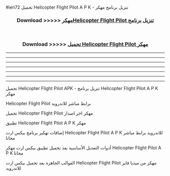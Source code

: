 #ien72 تحميل Helicopter Flight Pilot  A P K - تنزيل برنامج مهكر



<div align="center">
<h3>Download >>>>> <a href="https://runaway1.web.app/?sq=Helicopter Flight Pilot ">مهكرHelicopter Flight Pilot  تنزيل برنامج</a></h3><br>

<h3>Download >>>>> <a href="https://runaway1.web.app/?sq=Helicopter Flight Pilot ">تحميل Helicopter Flight Pilot  مهكر</a></h3>
</div>


----------------------------------------------------------

----------------------------------------------------------

----------------------------------------------------------

----------------------------------------------------------

----------------------------------------------------------

----------------------------------------------------------

----------------------------------------------------------

تحميل Helicopter Flight Pilot  APK - تنزيل برنامج Helicopter Flight Pilot  A P K مهكر

Helicopter Flight Pilot  برابط مباشر للاندرويد

تحميل Helicopter Flight Pilot  مهكر اخر اصدار

تطبيق Helicopter Flight Pilot  A P K مهكر

إضافات تهكير برنامج بيكس ارت Helicopter Flight Pilot  A P K للاندرويد برابط مباشر مجانا

أدوات التعديل الأساسية بعد تحميل تطبيق بيكس ارت مهكر Helicopter Flight Pilot  A P K مجانا

القوالب الجاهزة بعد تحميل بيكس ارت Helicopter Flight Pilot  مهكر من ميديا فاير للاندرويد


